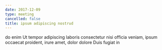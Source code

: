 ```yaml
---
date: 2017-12-09
type: meeting
cancelled: false
title: ipsum adipiscing nostrud
---
```

do enim Ut tempor adipiscing laboris consectetur nisi officia veniam, ipsum occaecat proident, irure amet, dolor dolore Duis fugiat in